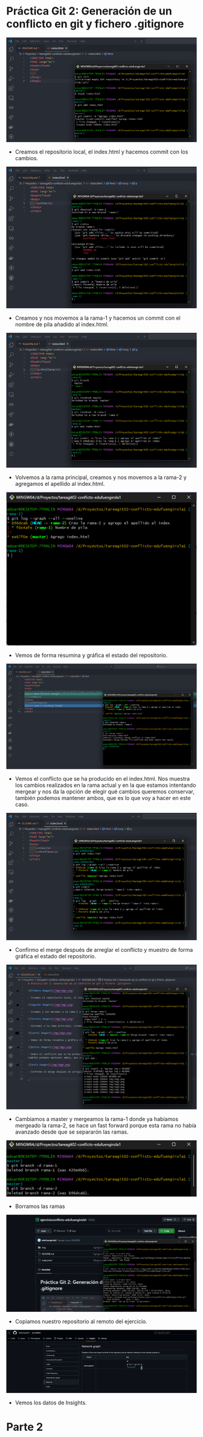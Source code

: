 # Práctica Git 2: Generación de un conflicto en git y fichero .gitignore

![Primera Imagen](/img/img1.png)

- Creamos el repositorio local, el index.html y hacemos commit con los cambios.

![Segunda Imagen](/img/img2.png)

- Creamos y nos movemos a la rama-1 y hacemos un commit con el nombre de pila añadido al index.html.

![Tercera Imagen](/img/img3.png)

- Volvemos a la rama principal, creamos y nos movemos a la rama-2 y agregamos el apellido al index.html.

![Cuarta Imagen](/img/img4.png)

- Vemos de forma resumina y gráfica el estado del repositorio.

![Quinta Imagen](/img/img5.png)

- Vemos el conflicto que se ha producido en el index.html. Nos muestra los cambios realizados en la rama actual y en la que estamos intentando mergear y nos da la opción de elegir qué cambios queremos conservar, también podemos mantener ambos, que es lo que voy a hacer en este caso.

![Sexta Imagen](/img/img6.png)

- Confirmo el merge después de arreglar el conflicto y muestro de forma gráfica el estado del repositorio.

![Septima Imagen](/img/img7.png)

- Cambiamos a master y mergeamos la rama-1 donde ya habíamos mergeado la rama-2, se hace un fast forward porque esta rama no había avanzado desde que se separarón las ramas.

![Octava Imagen](/img/img8.png)

- Borramos las ramas

![Novena Imagen](/img/img9.png)

- Copiamos nuestro repositorio al remoto del ejercicio.

![Decima Imagen](/img/img10.png)

- Vemos los datos de Insights.

# Parte 2

